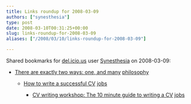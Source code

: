 ```yaml
---
title: Links roundup for 2008-03-09
authors: ["synesthesia"]
type: post
date: 2008-03-10T00:31:25+00:00
slug: links-roundup-for-2008-03-09 
aliases: ["/2008/03/10/links-roundup-for-2008-03-09"]

---
```

Shared bookmarks for [del.icio.us][1] user [Synesthesia][2] on 2008-03-09:

  * [There are exactly two ways: one, and many][3] 
    [philosophy][4] </li> 
    
      * [How to write a successful CV][5] 
        [jobs][6] </li> 
        
          * [CV writing workshop: The 10 minute guide to writing a CV][7] 
            [jobs][6] </li> </ul>

 [1]: https://del.icio.us/
 [2]: https://del.icio.us/synesthesia
 [3]: https://williamtozier.com/slurry/2008/03/03/there-are-exactly-two-ways-one-and-many
 [4]: https://del.icio.us/synesthesia/philosophy
 [5]: https://www.kent.ac.uk/careers/cv.htm
 [6]: https://del.icio.us/synesthesia/jobs
 [7]: https://www.computingcareers.co.uk/vnunet/features/2129993/cv-writing-workshop-minute-guide-writing-cv